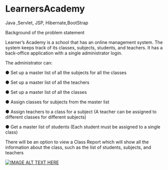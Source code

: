 # LearnersAcademy
 Java ,Servlet, JSP, Hibernate,BootStrap
 
 
 Background of the problem statement

Learner’s Academy is a school that has an online management system. The system keeps track of its classes, subjects, students, and teachers. It has a back-office application with a single administrator login.

 

The administrator can:

● Set up a master list of all the subjects for all the classes

● Set up a master list of all the teachers

● Set up a master list of all the classes

● Assign classes for subjects from the master list

● Assign teachers to a class for a subject (A teacher can be assigned to different classes for different subjects)

● Get a master list of students (Each student must be assigned to a single class)

There will be an option to view a Class Report which will show all the information about the class, such as the list of students, subjects, and teachers


[![IMAGE ALT TEXT HERE](https://i.imgur.com/vgh8Dj8.png)](https://www.youtube.com/watch?v=OToPIndslOg)
